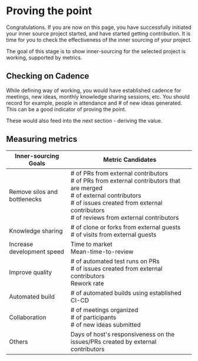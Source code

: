 # Proving the point

Congratulations. If you are now on this page, you have successfully initiated your inner source project started, and have started getting contribution. It is time for you to check the effectiveness of the inner sourcing of your project.

The goal of this stage is to show inner-sourcing for the selected project is working, supported by metrics.

## Checking on Cadence
While defining way of working, you would have established cadence for meetings, new ideas, monthly knowledge sharing sessions, etc. You should record for example, people in attendance and # of new ideas generated. This can be a good indicator of proving the point.

These would also feed into the next section - deriving the value.

## Measuring metrics

| Inner-sourcing Goals         | Metric Candidates                                                                                                                                                                                                             |
|------------------------------|-------------------------------------------------------------------------------------------------------------------------------------------------------------------------------------------------------------------------------|
| Remove silos and bottlenecks | # of PRs from external contributors <br> # of PRs from external contributors that are merged <br> # of external contributors <br> # of issues created from external contributors <br> # of reviews from external contributors |
| Knowledge sharing            | # of clone or forks from external guests <br> # of visits from external guests                                                                                                                                                |
| Increase development speed   | Time to market <br> Mean-time-to-review                                                                                                                                                                                       |
| Improve quality              | # of automated test runs on PRs <br> # of issues created from external contributors <br> Rework rate                                                                                                                          |
| Automated build              | # of automated builds using established CI-CD                                                                                                                                                                                 |
| Collaboration                | # of meetings organized <br> # of participants <br>  # of new ideas submitted                                                                                                                                                 |
| Others                       | Days of host's responsiveness on the issues/PRs created by external contributors                                                                                                                                              |
